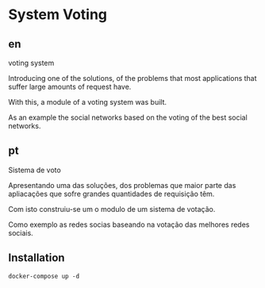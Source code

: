# System Voting
## en
voting system

Introducing one of the solutions, of the problems that most applications that suffer large amounts of request have.

With this, a module of a voting system was built.

As an example the social networks based on the voting of the best social networks.

## pt
Sistema de voto

Apresentando uma das soluções, dos problemas que maior parte das apliacações que sofre grandes quantidades de requisição têm.

Com isto construiu-se um o modulo de um sistema de votação.

Como exemplo as redes socias baseando na votação das melhores redes sociais.

## Installation

```
docker-compose up -d
```